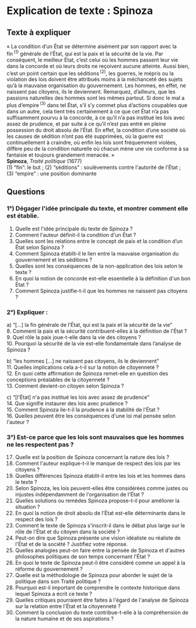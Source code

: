 # Explication de texte : Spinoza

## Texte à expliquer
« La condition d’un État se détermine aisément par son rapport avec la fin&#x202F;<sup>(1)</sup> générale de l’État, qui est la paix et la sécurité de la vie. Par conséquent, le meilleur État, c’est celui où les hommes passent leur vie dans la concorde et où leurs droits ne reçoivent aucune atteinte. Aussi bien, c’est un point certain que les séditions&#x202F;<sup>(2)</sup>, les guerres, le mépris ou la violation des lois doivent être attribués moins à la méchanceté des sujets qu’à la mauvaise organisation du gouvernement. Les hommes, en effet, ne naissent pas citoyens, ils le deviennent. Remarquez, d’ailleurs, que les passions naturelles des hommes sont les mêmes partout. Si donc le mal a plus d’empire&#x202F;<sup>(3)</sup> dans tel État, s’il s’y commet plus d’actions coupables que dans un autre, cela tient très certainement à ce que cet État n’a pas suffisamment pourvu à la concorde, à ce qu’il n’a pas institué les lois avec assez de prudence, et par suite à ce qu’il n’est pas entré en pleine possession du droit absolu de l’État. En effet, la condition d’une société où les causes de sédition n’ont pas été supprimées, où la guerre est continuellement à craindre, où enfin les lois sont fréquemment violées, diffère peu de la condition naturelle où chacun mène une vie conforme à sa fantaisie et toujours grandement menacée. »<br/><b>Spinoza</b>, <i>Traité politique</i> (1677)<br/>(1) “fin”: le but ; (2) “séditions” : soulèvements contre l'autorité de l'État ; (3) “empire” : une position dominante

## Questions

### 1°) Dégager l'idée principale du texte, et montrer comment elle est établie.

1. Quelle est l'idée principale du texte de Spinoza ?  
2. Comment l'auteur définit-il la condition d'un État ?  
3. Quelles sont les relations entre le concept de paix et la condition d’un État selon Spinoza ?  
4. Comment Spinoza établit-il le lien entre la mauvaise organisation du gouvernement et les séditions ?  
5. Quelles sont les conséquences de la non-application des lois selon le texte ?  
6. En quoi la notion de concorde est-elle essentielle à la définition d'un bon État ?  
7. Comment Spinoza justifie-t-il que les hommes ne naissent pas citoyens ?  

### 2°) Expliquer :

a) “[…] la fin générale de l'État, qui est la paix et la sécurité de la vie”  
8. Comment la paix et la sécurité contribuent-elles à la définition de l'État ?  
9. Quel rôle la paix joue-t-elle dans la vie des citoyens ?  
10. Pourquoi la sécurité de la vie est-elle fondamentale dans l’analyse de Spinoza ?  

b) “les hommes […] ne naissent pas citoyens, ils le deviennent”  
11. Quelles implications cela a-t-il sur la notion de citoyenneté ?  
12. En quoi cette affirmation de Spinoza remet-elle en question des conceptions préalables de la citoyenneté ?  
13. Comment devient-on citoyen selon Spinoza ?  

c) “[l'État] n'a pas institué les lois avec assez de prudence”  
14. Que signifie instaurer des lois avec prudence ?  
15. Comment Spinoza lie-t-il la prudence à la stabilité de l'État ?  
16. Quelles peuvent être les conséquences d'une loi mal pensée selon l'auteur ?  

### 3°) Est-ce parce que les lois sont mauvaises que les hommes ne les respectent pas ?

17. Quelle est la position de Spinoza concernant la nature des lois ?  
18. Comment l'auteur explique-t-il le manque de respect des lois par les citoyens ?  
19. Quelles différences Spinoza établit-il entre les lois et les hommes dans le texte ?  
20. Selon Spinoza, les lois peuvent-elles être considérées comme justes ou injustes indépendamment de l'organisation de l'État ?  
21. Quelles solutions ou remèdes Spinoza propose-t-il pour améliorer la situation ?  
22. En quoi la notion de droit absolu de l'État est-elle déterminante dans le respect des lois ?  
23. Comment le texte de Spinoza s'inscrit-il dans le débat plus large sur le rôle de l'État et du citoyen dans la société ?  
24. Peut-on dire que Spinoza présente une vision idéaliste ou réaliste de l'État et de la société ? Justifiez votre réponse.  
25. Quelles analogies peut-on faire entre la pensée de Spinoza et d'autres philosophes politiques de son temps concernant l'État ?  
26. En quoi le texte de Spinoza peut-il être considéré comme un appel à la réforme du gouvernement ?  
27. Quelle est la méthodologie de Spinoza pour aborder le sujet de la politique dans son Traité politique ?  
28. Pourquoi est-il important de comprendre le contexte historique dans lequel Spinoza a écrit ce texte ?  
29. Quelles critiques pourraient être faites à l'égard de l'analyse de Spinoza sur la relation entre l'État et la citoyenneté ?  
30. Comment la conclusion du texte contribue-t-elle à la compréhension de la nature humaine et de ses aspirations ?  